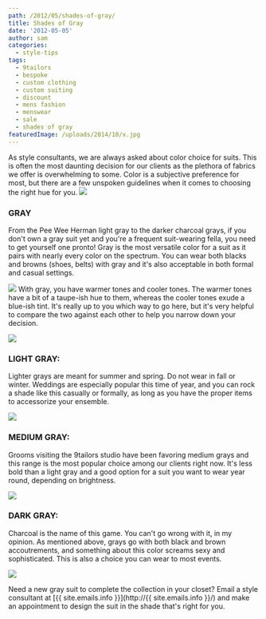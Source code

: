```yaml
---
path: /2012/05/shades-of-gray/
title: Shades of Gray
date: '2012-05-05'
author: sam
categories:
  - style-tips
tags:
  - 9tailors
  - bespoke
  - custom clothing
  - custom suiting
  - discount
  - mens fashion
  - menswear
  - sale
  - shades of gray
featuredImage: /uploads/2014/10/x.jpg
---
```

As style consultants, we are always asked about color choice for suits. This is often the most daunting decision for our clients as the plethora of fabrics we offer is overwhelming to some. Color is a subjective preference for most, but there are a few unspoken guidelines when it comes to choosing the right hue for you.
[![](http://1.bp.blogspot.com/-QAmwsA5nCZQ/T6VLFwv6DAI/AAAAAAAAAOw/lDIVUfFihvs/s320/Opener.jpg)](http://1.bp.blogspot.com/-QAmwsA5nCZQ/T6VLFwv6DAI/AAAAAAAAAOw/lDIVUfFihvs/s1600/Opener.jpg)

### GRAY

From the Pee Wee Herman light gray to the darker charcoal grays, if you don't own a gray suit yet and you're a frequent suit-wearing fella, you need to get yourself one pronto! Gray is the most versatile color for a suit as it pairs with nearly every color on the spectrum. You can wear both blacks and browns (shoes, belts) with gray and it's also acceptable in both formal and casual settings.

[![](http://4.bp.blogspot.com/-oAK70jRLxPo/T6VLIa4WyFI/AAAAAAAAAO4/pV45kbApRis/s320/Shades.jpg)](http://4.bp.blogspot.com/-oAK70jRLxPo/T6VLIa4WyFI/AAAAAAAAAO4/pV45kbApRis/s1600/Shades.jpg)
With gray, you have warmer tones and cooler tones. The warmer tones have a bit of a taupe-ish hue to them, whereas the cooler tones exude a blue-ish tint. It's really up to you which way to go here, but it's very helpful to compare the two against each other to help you narrow down your decision.

[![](http://1.bp.blogspot.com/-aeMveibLepk/T6VK3jVJt0I/AAAAAAAAAOQ/pOTmhtNeQAI/s320/BlueVWarm.jpg)](http://1.bp.blogspot.com/-aeMveibLepk/T6VK3jVJt0I/AAAAAAAAAOQ/pOTmhtNeQAI/s1600/BlueVWarm.jpg)

### LIGHT GRAY:

Lighter grays are meant for summer and spring. Do not wear in fall or winter. Weddings are especially popular this time of year, and you can rock a shade like this casually or formally, as long as you have the proper items to accessorize your ensemble.

[![](http://1.bp.blogspot.com/-LPQPCCy1u8s/T6VK9Zwy79I/AAAAAAAAAOg/U43GGWWaSGA/s320/Img0323.jpg)](http://1.bp.blogspot.com/-LPQPCCy1u8s/T6VK9Zwy79I/AAAAAAAAAOg/U43GGWWaSGA/s1600/Img0323.jpg)

### MEDIUM GRAY:

Grooms visiting the 9tailors studio have been favoring medium grays and this range is the most popular choice among our clients right now. It's less bold than a light gray and a good option for a suit you want to wear year round, depending on brightness.

[![](http://4.bp.blogspot.com/-ar9RlM_elEM/T6VLBv6Xc1I/AAAAAAAAAOo/-tO47oDHAKA/s320/MediumGraySuit.jpg)](http://4.bp.blogspot.com/-ar9RlM_elEM/T6VLBv6Xc1I/AAAAAAAAAOo/-tO47oDHAKA/s1600/MediumGraySuit.jpg)

### DARK GRAY:

Charcoal is the name of this game. You can't go wrong with it, in my opinion. As mentioned above, grays go with both black and brown accoutrements, and something about this color screams sexy and sophisticated. This is also a choice you can wear to most events.

[![](http://2.bp.blogspot.com/-moZc4DP0uiY/T6VK4MTs-kI/AAAAAAAAAOY/l-az4JTZ3cY/s320/DarkCharcoalSuit.jpg)](http://2.bp.blogspot.com/-moZc4DP0uiY/T6VK4MTs-kI/AAAAAAAAAOY/l-az4JTZ3cY/s1600/DarkCharcoalSuit.jpg)

Need a new gray suit to complete the collection in your closet? Email a style consultant at [{{ site.emails.info }}](http://{{ site.emails.info }}/) and make an appointment to design the suit in the shade that's right for you.